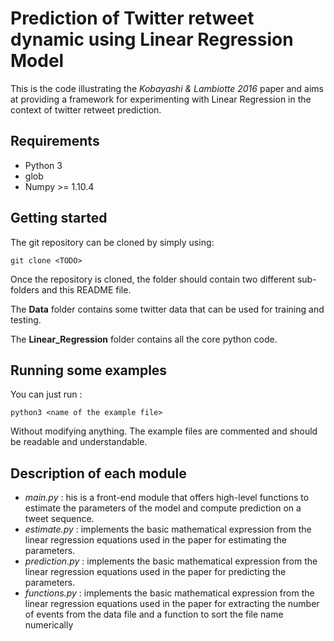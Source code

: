 # Prediction of Twitter retweet dynamic using Linear Regression Model

This is the code illustrating the *Kobayashi & Lambiotte 2016* paper and aims at
providing a framework for experimenting with Linear Regression in
the context of twitter retweet prediction.

## Requirements

 - Python 3
 - glob
 - Numpy >= 1.10.4

## Getting started

The git repository can be cloned by simply using:

    git clone <TODO>

Once the repository is cloned, the folder should contain two different
sub-folders and this README file.

The **Data** folder contains some twitter data that can be used for training and testing.

The **Linear_Regression** folder contains all the core python code.

## Running some examples

You can just run :

    python3 <name of the example file>

Without modifying anything. The example files are commented and should be
readable and understandable.

## Description of each module

 - *main.py* : his is a front-end module that offers high-level functions to
   estimate the parameters of the model and compute prediction on a tweet
   sequence.
 - *estimate.py* :  implements the basic mathematical expression
    from the linear regression equations used in the paper for estimating the parameters.
 - *prediction.py* : implements the basic mathematical expression
    from the linear regression equations used in the paper for predicting the parameters.
 - *functions.py* :  implements the basic mathematical expression
    from the linear regression equations used in the paper for extracting the number
    of events from the data file and a function to sort the file name numerically


